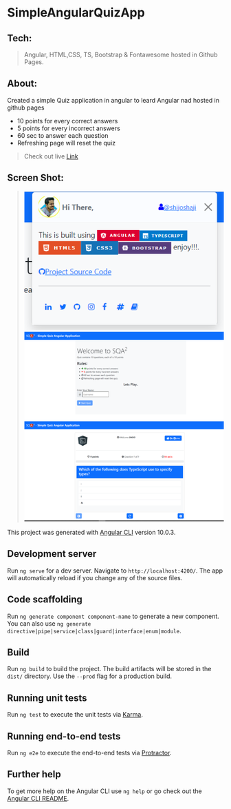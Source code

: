 # SimpleAngularQuizApp

## Tech:

> Angular, HTML,CSS, TS, Bootstrap & Fontawesome hosted in Github Pages.

## About:

Created a simple Quiz application in angular to leard Angular nad hosted in github pages
* 10 points for every correct answers
* 5 points for every incorrect answers
* 60 sec to answer each question
* Refreshing page will reset the quiz


> Check out live [Link](https://shijoshaji.herokuapp.com/)

## Screen Shot:

> <img src='appInfo/toast.PNG'>
> <img src='appInfo/Home.PNG'>
> <img src='appInfo/Questions.PNG'>

This project was generated with [Angular CLI](https://github.com/angular/angular-cli) version 10.0.3.

## Development server

Run `ng serve` for a dev server. Navigate to `http://localhost:4200/`. The app will automatically reload if you change any of the source files.

## Code scaffolding

Run `ng generate component component-name` to generate a new component. You can also use `ng generate directive|pipe|service|class|guard|interface|enum|module`.

## Build

Run `ng build` to build the project. The build artifacts will be stored in the `dist/` directory. Use the `--prod` flag for a production build.

## Running unit tests

Run `ng test` to execute the unit tests via [Karma](https://karma-runner.github.io).

## Running end-to-end tests

Run `ng e2e` to execute the end-to-end tests via [Protractor](http://www.protractortest.org/).

## Further help

To get more help on the Angular CLI use `ng help` or go check out the [Angular CLI README](https://github.com/angular/angular-cli/blob/master/README.md).
